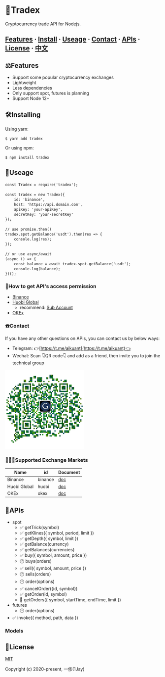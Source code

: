 # 💱Tradex
Cryptocurrency trade API for Nodejs.

## [Features](#features) · [Install](#installing) · [Useage](#useage) · [Contact](#contact) · [APIs](#apis) · [License](#license) · [中文](./README-CN.md)

## ⚖️Features <a id="features"></a>
* Support some popular cryptocurrency exchanges
* Lightweight
* Less dependencies
* Only support spot, futures is planning
* Support Node 12+

## 🛠Installing <a id="installing"></a>
Using yarn:

```
$ yarn add tradex
```

Or using npm:

```
$ npm install tradex
```

## 🎁Useage <a id="useage"></a>
```
const Tradex = require('tradex');

const tradex = new Tradex({
    id: 'binance',
    host: 'https://api.domain.com',
    apiKey: 'your-apiKey',
    secretKey: 'your-secretKey'
});

// use promise.then()
tradex.spot.getBalance('usdt').then(res => {
    console.log(res);
});

// or use async/await
(async () => {
    const balance = await tradex.spot.getBalance('usdt');
    console.log(balance);
})();
```

### 🔐How to get API's access permission
* [Binance](https://www.binance.com/en/usercenter/settings/api-management)
* [Huobi Global](https://www.huobi.com/en-us/apikey/)
    * recommend: [Sub Account](https://account.huobi.com/en-us/subaccount/add)
* [OKEx](https://www.okex.com/account/users/myApi)

### ☎️Contact <a id="contact"></a>
If you have any other questions on APIs, you can contact us by below ways:

* Telegram: 👉[https://t.me/aikuant](https://t.me/aikuant)👈
* Wechat: Scan 👇QR code👇 and add as a friend, then invite you to join the technical group

![Wechat](./static/wechat.png)

### 🏋🏻‍♂️Supported Exchange Markets

| Name | id | Document |
| ---- | ---- | ---- |
| Binance | binance | [doc](https://binance-docs.github.io/apidocs/spot/en/) |
| Huobi Global | huobi | [doc](https://huobiapi.github.io/docs/spot/v1/en/) |
| OKEx | okex | [doc](https://www.okex.com/docs/en/) |

## 📖APIs <a id="apis"></a>
* spot
    * ✅ getTrick(symbol)
    * ✅ getKlines({ symbol, period, limit })
    * ✅ getDepth({ symbol, limit })
    * ✅ getBalance(currency)
    * ✅ getBalances(currencies)
    * ✅ buy({ symbol, amount, price })
    * 🕐 buys(orders)
    * ✅ sell({ symbol, amount, price })
    * 🕐 sells(orders)
    * 🕐 order(options)
    * ✅ cancelOrder({id, symbol})
    * ✅ getOrder(id, symbol)
    * 🚧 getOrders({ symbol, startTime, endTime, limit })
* futures
    * 🕐 order(options)
* ✅ invoke({ method, path, data })


### Models

## 📄License <a id="license"></a>
[MIT](https://opensource.org/licenses/MIT)

Copyright (c) 2020-present, 一俢(1Jay)
